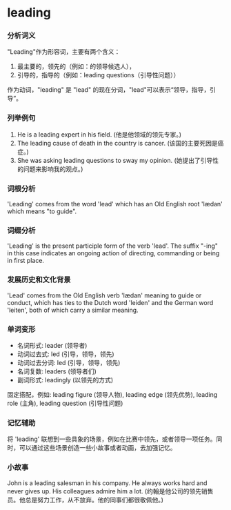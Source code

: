 # leading

### 分析词义

  

"Leading"作为形容词，主要有两个含义：

  

1.  最主要的，领先的（例如：的领导候选人），
2.  引导的，指导的（例如：leading questions（引导性问题））

  

作为动词，"leading" 是 "lead" 的现在分词，"lead"可以表示“领导，指导，引导”。

  

### 列举例句

  

1.  He is a leading expert in his field. (他是他领域的领先专家。)
2.  The leading cause of death in the country is cancer. (该国的主要死因是癌症。)
3.  She was asking leading questions to sway my opinion. (她提出了引导性的问题来影响我的观点。)

  

### 词根分析

  

'Leading' comes from the word 'lead' which has an Old English root 'lædan' which means "to guide".

  

### 词缀分析

  

'Leading' is the present participle form of the verb 'lead'. The suffix "-ing" in this case indicates an ongoing action of directing, commanding or being in first place.

  

### 发展历史和文化背景

  

'Lead' comes from the Old English verb 'lædan' meaning to guide or conduct, which has ties to the Dutch word 'leiden' and the German word 'leiten', both of which carry a similar meaning.

  

### 单词变形

  

*   名词形式: leader (领导者)
*   动词过去式: led (引导，领导，领先)
*   动词过去分词: led (引导，领导，领先)
*   名词复数: leaders (领导者们)
*   副词形式: leadingly (以领先的方式)

  

固定搭配，例如: leading figure (领导人物), leading edge (领先优势), leading role (主角), leading question (引导性问题)

  

### 记忆辅助

  

将 'leading' 联想到一些具象的场景，例如在比赛中领先，或者领导一项任务。同时，可以通过这些场景创造一些小故事或者动画，去加强记忆。

  

### 小故事

  

John is a leading salesman in his company. He always works hard and never gives up. His colleagues admire him a lot. (约翰是他公司的领先销售员。他总是努力工作，从不放弃。他的同事们都很敬佩他。)
